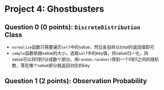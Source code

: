# Project 4: Ghostbusters

## Question 0 (0 points): `DiscreteDistribution` Class

- `normalize`函数只需要遍历`self`中的value，然后各自除以total的返回值即可
- `sample`函数依据value的大小，选取`self`中的key值，将value归一化，则value可以将0到1分成数个部分。用`random.random()`得到一个0到1之间的随机数，落在哪个value部分就返回对应的key

## Question 1 (2 points): Observation Probability









